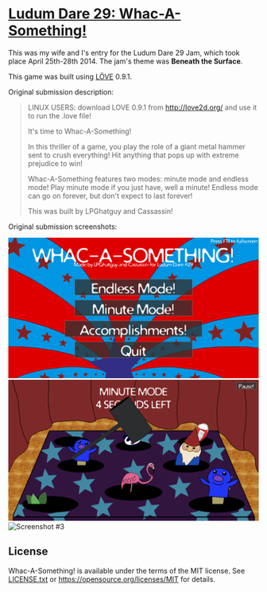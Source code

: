 # [Ludum Dare 29: Whac-A-Something!](http://ludumdare.com/compo/ludum-dare-29/?action=preview&uid=14296)
This was my wife and I's entry for the Ludum Dare 29 Jam, which took place April 25th-28th 2014. The jam's theme was **Beneath the Surface**.

This game was built using [LÖVE](https://love2d.org/) 0.9.1.

Original submission description:

> LINUX USERS: download LOVE 0.9.1 from http://love2d.org/ and use it to run the .love file!
>
> It's time to Whac-A-Something!
>
> In this thriller of a game, you play the role of a giant metal hammer sent to crush everything! Hit anything that pops up with extreme prejudice to win!
>
> Whac-A-Something features two modes: minute mode and endless mode! Play minute mode if you just have, well a minute! Endless mode can go on forever, but don't expect to last forever!
>
> This was built by LPGhatguy and Cassassin!

Original submission screenshots:

![Screenshot #1](screenshots/screenshot-1.png)
![Screenshot #2](screenshots/screenshot-2.png)
![Screenshot #3](screenshots/screenshot-3.png)

## License
Whac-A-Something! is available under the terms of the MIT license. See [LICENSE.txt](LICENSE.txt) or <https://opensource.org/licenses/MIT> for details.